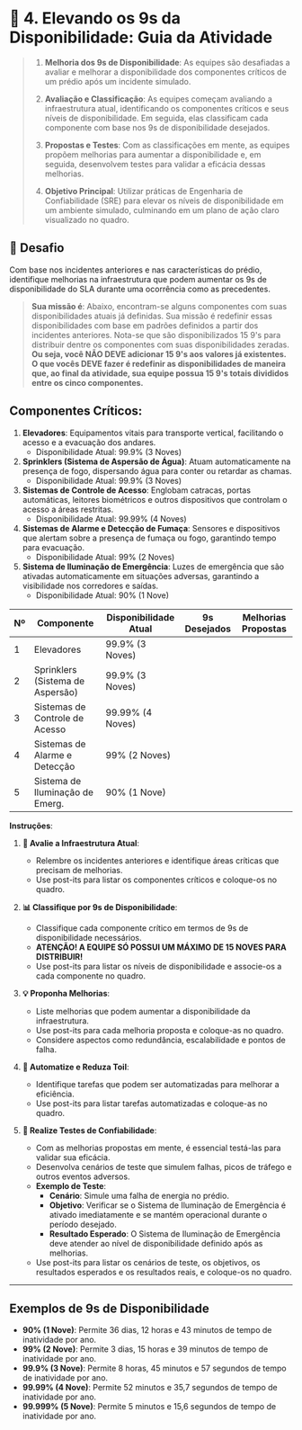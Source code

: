 # 🎯 4. Elevando os 9s da Disponibilidade: Guia da Atividade

> 1. **Melhoria dos 9s de Disponibilidade**: As equipes são desafiadas a avaliar e melhorar a disponibilidade dos componentes críticos de um prédio após um incidente simulado.
> 
> 2. **Avaliação e Classificação**: As equipes começam avaliando a infraestrutura atual, identificando os componentes críticos e seus níveis de disponibilidade. Em seguida, elas classificam cada componente com base nos 9s de disponibilidade desejados.
> 
> 3. **Propostas e Testes**: Com as classificações em mente, as equipes propõem melhorias para aumentar a disponibilidade e, em seguida, desenvolvem testes para validar a eficácia dessas melhorias.
> 
> 4. **Objetivo Principal**: Utilizar práticas de Engenharia de Confiabilidade (SRE) para elevar os níveis de disponibilidade em um ambiente simulado, culminando em um plano de ação claro visualizado no quadro.


## 🚨 Desafio
Com base nos incidentes anteriores e nas características do prédio, identifique melhorias na infraestrutura que podem aumentar os 9s de disponibilidade do SLA durante uma ocorrência como as precedentes.

> **Sua missão é**: Abaixo, encontram-se alguns componentes com suas disponibilidades atuais já definidas. Sua missão é redefinir essas disponibilidades com base em padrões definidos a partir dos incidentes anteriores. Nota-se que são disponibilizados 15 9's para distribuir dentre os componentes com suas disponibilidades zeradas. **Ou seja, você NÃO DEVE adicionar 15 9's aos valores já existentes. O que vocês DEVE fazer é redefinir as disponibilidades de maneira que, ao final da atividade, sua equipe possua 15 9's totais divididos entre os cinco componentes.**

## Componentes Críticos:
1. **Elevadores**: Equipamentos vitais para transporte vertical, facilitando o acesso e a evacuação dos andares.
    - Disponibilidade Atual: 99.9% (3 Noves)
2. **Sprinklers (Sistema de Aspersão de Água)**: Atuam automaticamente na presença de fogo, dispersando água para conter ou retardar as chamas.
    - Disponibilidade Atual: 99.9% (3 Noves)
3. **Sistemas de Controle de Acesso**: Englobam catracas, portas automáticas, leitores biométricos e outros dispositivos que controlam o acesso a áreas restritas.
    - Disponibilidade Atual: 99.99% (4 Noves)
4. **Sistemas de Alarme e Detecção de Fumaça**: Sensores e dispositivos que alertam sobre a presença de fumaça ou fogo, garantindo tempo para evacuação.
    - Disponibilidade Atual: 99% (2 Noves)
5. **Sistema de Iluminação de Emergência**: Luzes de emergência que são ativadas automaticamente em situações adversas, garantindo a visibilidade nos corredores e saídas.
    - Disponibilidade Atual: 90% (1 Nove)

| Nº | Componente                       | Disponibilidade Atual | 9s Desejados | Melhorias Propostas |
|----|----------------------------------|-----------------------|--------------|---------------------|
| 1  | Elevadores                      | 99.9% (3 Noves)       |              |                     |
| 2  | Sprinklers (Sistema de Aspersão)| 99.9% (3 Noves)       |              |                     |
| 3  | Sistemas de Controle de Acesso  | 99.99% (4 Noves)      |              |                     |
| 4  | Sistemas de Alarme e Detecção   | 99% (2 Noves)         |              |                     |
| 5  | Sistema de Iluminação de Emerg. | 90% (1 Nove)          |              |                     |

**Instruções**:
1. **🏢 Avalie a Infraestrutura Atual**:
    - Relembre os incidentes anteriores e identifique áreas críticas que precisam de melhorias.
    - Use post-its para listar os componentes críticos e coloque-os no quadro.

2. **📊 Classifique por 9s de Disponibilidade**:
    - Classifique cada componente crítico em termos de 9s de disponibilidade necessários.
    - **ATENÇÃO! A EQUIPE SÓ POSSUI UM MÁXIMO DE 15 NOVES PARA DISTRIBUIR!**
    - Use post-its para listar os níveis de disponibilidade e associe-os a cada componente no quadro.

3. **💡 Proponha Melhorias**:
    - Liste melhorias que podem aumentar a disponibilidade da infraestrutura.
    - Use post-its para cada melhoria proposta e coloque-as no quadro.
    - Considere aspectos como redundância, escalabilidade e pontos de falha.

4. **🔄 Automatize e Reduza Toil**:
    - Identifique tarefas que podem ser automatizadas para melhorar a eficiência.
    - Use post-its para listar tarefas automatizadas e coloque-as no quadro.

5. **🧪 Realize Testes de Confiabilidade**:
    - Com as melhorias propostas em mente, é essencial testá-las para validar sua eficácia.
    - Desenvolva cenários de teste que simulem falhas, picos de tráfego e outros eventos adversos.
    - **Exemplo de Teste**:
        - **Cenário**: Simule uma falha de energia no prédio.
        - **Objetivo**: Verificar se o Sistema de Iluminação de Emergência é ativado imediatamente e se mantém operacional durante o período desejado.
        - **Resultado Esperado**: O Sistema de Iluminação de Emergência deve atender ao nível de disponibilidade definido após as melhorias.
    - Use post-its para listar os cenários de teste, os objetivos, os resultados esperados e os resultados reais, e coloque-os no quadro.

---

## Exemplos de 9s de Disponibilidade

- **90% (1 Nove)**: Permite 36 dias, 12 horas e 43 minutos de tempo de inatividade por ano.
- **99% (2 Nove)**: Permite 3 dias, 15 horas e 39 minutos de tempo de inatividade por ano.
- **99.9% (3 Nove)**: Permite 8 horas, 45 minutos e 57 segundos de tempo de inatividade por ano.
- **99.99% (4 Nove)**: Permite 52 minutos e 35,7 segundos de tempo de inatividade por ano.
- **99.999% (5 Nove)**: Permite 5 minutos e 15,6 segundos de tempo de inatividade por ano.
